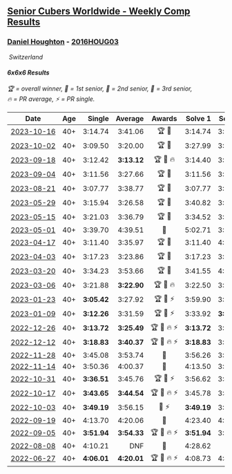 <style>table {white-space: nowrap;}</style>
<link rel="stylesheet" type="text/css" href="/scw-comp/css/flags.css" />

## [Senior Cubers Worldwide - Weekly Comp Results](/scw-comp/results/)
### [Daniel Houghton](README.md) - [2016HOUG03](https://www.worldcubeassociation.org/persons/2016HOUG03?event=666)

<i class="flag flag-CH" />&nbsp;Switzerland

#### 6x6x6 Results

<span style="white-space: nowrap;">🏆 = overall winner</span>, <span style="white-space: nowrap;">🥇 = 1st senior</span>, <span style="white-space: nowrap;">🥈 = 2nd senior</span>, <span style="white-space: nowrap;">🥉 = 3rd senior</span>, <span style="white-space: nowrap;">🔥 = PR average</span>, <span style="white-space: nowrap;">⚡ = PR single</span>.

| Date | Age | Single | Average | Awards | Solve 1 | Solve 2 | Solve 3 | Video |
| :--: | :--: | --: | --: | :--: | --: | --: | --: | :-- |
| [2023-10-16](../../results/2023-10-16/666.md) | 40+ | 3:14.74 | 3:41.06 | 🏆 🥇 | 3:14.74 | 3:28.58 | 4:19.87 | [Desktop](https://www.facebook.com/events/754076313399498/permalink/760180499455746) / [Mobile](https://m.facebook.com/events/754076313399498?view=permalink&id=760180499455746) |
| [2023-10-02](../../results/2023-10-02/666.md) | 40+ | 3:09.50 | 3:20.00 | 🏆 🥇 | 3:27.99 | 3:22.51 | 3:09.50 | [Desktop](https://www.facebook.com/events/370105888672980/permalink/376999534650282) / [Mobile](https://m.facebook.com/events/370105888672980?view=permalink&id=376999534650282) |
| [2023-09-18](../../results/2023-09-18/666.md) | 40+ | 3:12.42 | **3:13.12** | 🏆 🥇 🔥 | 3:14.40 | 3:12.42 | 3:12.54 | [Desktop](https://www.facebook.com/events/3507561106126011/permalink/3510527209162734) / [Mobile](https://m.facebook.com/events/3507561106126011?view=permalink&id=3510527209162734) |
| [2023-09-04](../../results/2023-09-04/666.md) | 40+ | 3:11.56 | 3:27.66 | 🏆 🥇 | 3:11.56 | 3:21.80 | 3:49.61 | [Desktop](https://www.facebook.com/events/2764998176984627/permalink/2769613936523051) / [Mobile](https://m.facebook.com/events/2764998176984627?view=permalink&id=2769613936523051) |
| [2023-08-21](../../results/2023-08-21/666.md) | 40+ | 3:07.77 | 3:38.77 | 🏆 🥇 | 3:07.77 | 3:30.21 | 4:18.34 | [Desktop](https://www.facebook.com/events/605466225085334/permalink/611974837767806) / [Mobile](https://m.facebook.com/events/605466225085334?view=permalink&id=611974837767806) |
| [2023-05-29](../../results/2023-05-29/666.md) | 40+ | 3:15.94 | 3:26.58 | 🏆 🥇 | 3:40.82 | 3:15.94 | 3:22.97 | [Desktop](https://www.facebook.com/events/769039921377061/permalink/774309547516765) / [Mobile](https://m.facebook.com/events/769039921377061?view=permalink&id=774309547516765) |
| [2023-05-15](../../results/2023-05-15/666.md) | 40+ | 3:21.03 | 3:36.79 | 🏆 🥇 | 3:34.52 | 3:54.83 | 3:21.03 | [Desktop](https://www.facebook.com/events/201773726045437/permalink/207968062092670) / [Mobile](https://m.facebook.com/events/201773726045437?view=permalink&id=207968062092670) |
| [2023-05-01](../../results/2023-05-01/666.md) | 40+ | 3:39.70 | 4:39.51 | 🥇 | 5:02.71 | 3:39.70 | 5:16.11 | [Desktop](https://www.facebook.com/events/1554845911676556/permalink/1561192881041859) / [Mobile](https://m.facebook.com/events/1554845911676556?view=permalink&id=1561192881041859) |
| [2023-04-17](../../results/2023-04-17/666.md) | 40+ | 3:11.40 | 3:35.97 | 🏆 🥇 | 3:11.40 | 4:14.04 | 3:22.46 | [Desktop](https://www.facebook.com/events/175752445390498/permalink/184146884551054) / [Mobile](https://m.facebook.com/events/175752445390498?view=permalink&id=184146884551054) |
| [2023-04-03](../../results/2023-04-03/666.md) | 40+ | 3:17.23 | 3:23.86 | 🏆 🥇 | 3:17.23 | 3:35.06 | 3:19.29 | [Desktop](https://www.facebook.com/events/1352032565369803/permalink/1356989741540752) / [Mobile](https://m.facebook.com/events/1352032565369803?view=permalink&id=1356989741540752) |
| [2023-03-20](../../results/2023-03-20/666.md) | 40+ | 3:34.23 | 3:53.66 | 🏆 🥇 | 3:41.55 | 4:25.20 | 3:34.23 | [Desktop](https://www.facebook.com/events/1273456476928238/permalink/1277525919854627) / [Mobile](https://m.facebook.com/events/1273456476928238?view=permalink&id=1277525919854627) |
| [2023-03-06](../../results/2023-03-06/666.md) | 40+ | 3:21.88 | **3:22.90** | 🏆 🥇 🔥 | 3:22.50 | 3:21.88 | 3:24.33 | [Desktop](https://www.facebook.com/events/1616007312171296/permalink/1620896198349074) / [Mobile](https://m.facebook.com/events/1616007312171296?view=permalink&id=1620896198349074) |
| [2023-01-23](../../results/2023-01-23/666.md) | 40+ | **3:05.42** | 3:27.92 | 🏆 🥇 ⚡ | 3:59.90 | 3:18.44 | **3:05.42** | [Desktop](https://www.facebook.com/events/509798861140910/permalink/513885020732294) / [Mobile](https://m.facebook.com/events/509798861140910?view=permalink&id=513885020732294) |
| [2023-01-09](../../results/2023-01-09/666.md) | 40+ | **3:12.26** | 3:31.59 | 🏆 🥇 ⚡ | 3:33.92 | **3:12.26** | 3:48.59 | [Desktop](https://www.facebook.com/events/1531132474062600/permalink/1539412059901308) / [Mobile](https://m.facebook.com/events/1531132474062600?view=permalink&id=1539412059901308) |
| [2022-12-26](../../results/2022-12-26/666.md) | 40+ | **3:13.72** | **3:25.49** | 🏆 🥇 🔥 ⚡ | **3:13.72** | 3:23.71 | 3:39.05 | [Desktop](https://www.facebook.com/events/699260168471197/permalink/707102367686977) / [Mobile](https://m.facebook.com/events/699260168471197?view=permalink&id=707102367686977) |
| [2022-12-12](../../results/2022-12-12/666.md) | 40+ | **3:18.83** | **3:40.37** | 🏆 🥇 🔥 ⚡ | **3:18.83** | 3:20.76 | 4:21.51 | [Desktop](https://www.facebook.com/events/1310297966473638/permalink/1321470402023061) / [Mobile](https://m.facebook.com/events/1310297966473638?view=permalink&id=1321470402023061) |
| [2022-11-28](../../results/2022-11-28/666.md) | 40+ | 3:45.08 | 3:53.74 | 🥇 | 3:56.26 | 3:59.89 | 3:45.08 | [Desktop](https://www.facebook.com/events/1208453943094393/permalink/1216417175631403) / [Mobile](https://m.facebook.com/events/1208453943094393?view=permalink&id=1216417175631403) |
| [2022-11-14](../../results/2022-11-14/666.md) | 40+ | 3:50.36 | 4:00.37 | 🥈 | 4:13.50 | 3:57.24 | 3:50.36 | [Desktop](https://www.facebook.com/events/823524585526773/permalink/833210634558168) / [Mobile](https://m.facebook.com/events/823524585526773?view=permalink&id=833210634558168) |
| [2022-10-31](../../results/2022-10-31/666.md) | 40+ | **3:36.51** | 3:45.76 | 🏆 🥇 ⚡ | 3:56.62 | 3:44.16 | **3:36.51** | [Desktop](https://www.facebook.com/events/635474734791505/permalink/644883637183948) / [Mobile](https://m.facebook.com/events/635474734791505?view=permalink&id=644883637183948) |
| [2022-10-17](../../results/2022-10-17/666.md) | 40+ | **3:43.65** | **3:44.54** | 🏆 🥇 🔥 ⚡ | 3:45.78 | 3:44.18 | **3:43.65** | [Desktop](https://www.facebook.com/events/5873184052742514/permalink/5889657351095184) / [Mobile](https://m.facebook.com/events/5873184052742514?view=permalink&id=5889657351095184) |
| [2022-10-03](../../results/2022-10-03/666.md) | 40+ | **3:49.19** | 3:56.15 | 🥇 ⚡ | **3:49.19** | 3:54.13 | 4:05.12 | [Desktop](https://www.facebook.com/events/815539682815599/permalink/824736691895898) / [Mobile](https://m.facebook.com/events/815539682815599?view=permalink&id=824736691895898) |
| [2022-09-19](../../results/2022-09-19/666.md) | 40+ | 4:13.70 | 4:20.06 | 🥈 | 4:23.40 | 4:23.07 | 4:13.70 | [Desktop](https://www.facebook.com/events/400132442274991/permalink/407229801565255) / [Mobile](https://m.facebook.com/events/400132442274991?view=permalink&id=407229801565255) |
| [2022-09-05](../../results/2022-09-05/666.md) | 40+ | **3:51.94** | **3:54.33** | 🏆 🥇 🔥 ⚡ | **3:51.94** | 3:58.72 | 3:52.34 | [Desktop](https://www.facebook.com/events/448393960648054/permalink/455528309934619) / [Mobile](https://m.facebook.com/events/448393960648054?view=permalink&id=455528309934619) |
| [2022-08-08](../../results/2022-08-08/666.md) | 40+ | 4:10.21 | DNF | 🥇 | 4:28.62 | DNF | 4:10.21 | [Desktop](https://www.facebook.com/events/619445529768906/permalink/625490659164393) / [Mobile](https://m.facebook.com/events/619445529768906?view=permalink&id=625490659164393) |
| [2022-06-27](../../results/2022-06-27/666.md) | 40+ | **4:06.01** | **4:20.01** | 🏆 🥇 🔥 ⚡ | 4:08.73 | 4:45.30 | **4:06.01** | [Desktop](https://www.facebook.com/events/605852520957703/permalink/615060580036897) / [Mobile](https://m.facebook.com/events/605852520957703?view=permalink&id=615060580036897) |


<!-- Global site tag (gtag.js) - Google Analytics -->
<script async src="https://www.googletagmanager.com/gtag/js?id=UA-86348435-3"></script>
<script>window.dataLayer = window.dataLayer || []; function gtag() {dataLayer.push(arguments);} gtag('js', new Date()); gtag('config', 'UA-86348435-3');</script>

